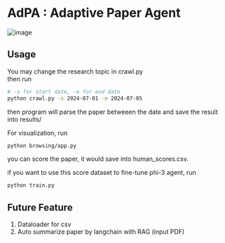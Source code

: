 # AdPA : Adaptive Paper Agent

![image](https://github.com/user-attachments/assets/b94e9a0c-50b2-4263-8e51-1a9e3045f0a2)


## Usage
You may change the research topic in crawl.py  
then run
```bash
# -s for start date, -e for end date
python crawl.py -s 2024-07-01 -e 2024-07-05
```
then program will parse the paper betweeen the date and save the result into results/

For visualization, run
```bash
python browsing/app.py
```
you can score the paper, it would save into human_scores.csv.

if you want to use this score dataset to fine-tune phi-3 agent, run
```bash
python train.py
```

## Future Feature
1. Dataloader for csv
2. Auto summarize paper by langchain with RAG (input PDF)

